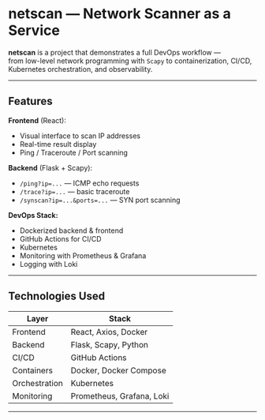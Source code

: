 # netscan — Network Scanner as a Service

**netscan** is a project that demonstrates a full DevOps workflow —  
from low-level network programming with `Scapy` to containerization, CI/CD, Kubernetes orchestration, and observability.

---

## Features

**Frontend** (React):
- Visual interface to scan IP addresses
- Real-time result display
- Ping / Traceroute / Port scanning

**Backend** (Flask + Scapy):
- `/ping?ip=...` — ICMP echo requests
- `/trace?ip=...` — basic traceroute
- `/synscan?ip=...&ports=...` — SYN port scanning

**DevOps Stack:**
- Dockerized backend & frontend
- GitHub Actions for CI/CD
- Kubernetes
- Monitoring with Prometheus & Grafana
- Logging with Loki

---

## Technologies Used

| Layer         | Stack                            |
|---------------|----------------------------------|
| Frontend      | React, Axios, Docker             |
| Backend       | Flask, Scapy, Python             |
| CI/CD         | GitHub Actions                   |
| Containers    | Docker, Docker Compose           |
| Orchestration | Kubernetes                       |
| Monitoring    | Prometheus, Grafana, Loki        |

---
